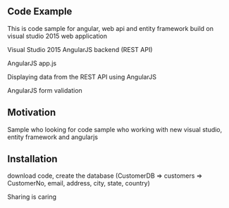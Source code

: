 
## Code Example

This is code sample for angular, web api and entity framework build on visual studio 2015 web application 

Visual Studio 2015 AngularJS backend (REST API)

AngularJS app.js

Displaying data from the REST API using AngularJS

AngularJS form validation


## Motivation

Sample who looking for code sample who working with new visual studio, entity framework and angularjs

## Installation

download code, create the database (CustomerDB => customers => CustomerNo, email, address, city, state, country)

Sharing is caring
